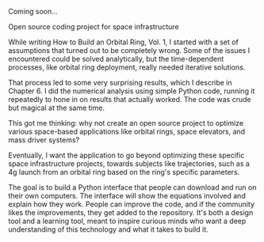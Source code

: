 Coming soon...

Open source coding project for space infrastructure

While writing How to Build an Orbital Ring, Vol. 1, I started with a set of assumptions that turned out to be completely wrong. Some of the issues I encountered could be solved analytically, but the time-dependent processes, like orbital ring deployment, really needed iterative solutions. 

That process led to some very surprising results, which I describe in Chapter 6. I did the numerical analysis using simple Python code, running it repeatedly to hone in on results that actually worked. The code was crude but magical at the same time. 

This got me thinking: why not create an open source project to optimize various space-based applications like orbital rings, space elevators, and mass driver systems?

Eventually, I want the application to go beyond optimizing these specific space infrastructure projects, towards subjects like trajectories, such as a 4g launch from an orbital ring based on the ring's specific parameters.

The goal is to build a Python interface that people can download and run on their own computers. The interface will show the equations involved and explain how they work. People can improve the code, and if the community likes the improvements, they get added to the repository. It's both a design tool and a learning tool, meant to inspire curious minds who want a deep understanding of this technology and what it takes to build it.

 
